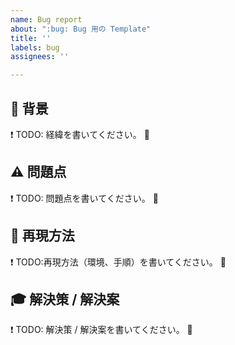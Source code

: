 ```yaml
---
name: Bug report
about: ":bug: Bug 用の Template"
title: ''
labels: bug
assignees: ''

---
```


## :mount_fuji: 背景
:exclamation: TODO: 経緯を書いてください。 :bow: 

## :warning: 問題点
:exclamation: TODO: 問題点を書いてください。 :bow: 

## :memo:  再現方法
:exclamation: TODO:再現方法（環境、手順）を書いてください。 :bow: 

## :mortar_board: 解決策 / 解決案
:exclamation: TODO: 解決策 / 解決案を書いてください。 :bow:

